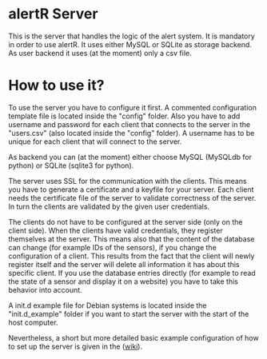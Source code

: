 alertR Server
======

This is the server that handles the logic of the alert system. It is mandatory in order to use alertR. It uses either MySQL or SQLite as storage backend. As user backend it uses (at the moment) only a csv file.


How to use it?
======

To use the server you have to configure it first. A commented configuration template file is located inside the "config" folder. Also you have to add username and password for each client that connects to the server in the "users.csv" (also located inside the "config" folder). A username has to be unique for each client that will connect to the server.

As backend you can (at the moment) either choose MySQL (MySQLdb for python) or SQLite (sqlite3 for python).

The server uses SSL for the communication with the clients. This means you have to generate a certificate and a keyfile for your server. Each client needs the certificate file of the server to validate correctness of the server. In turn the clients are validated by the given user credentials.

The clients do not have to be configured at the server side (only on the client side). When the clients have valid credentials, they register themselves at the server. This means also that the content of the database can change (for example IDs of the sensors), if you change the configuration of a client. This results from the fact that the client will newly register itself and the server will delete all information it has about this specific client. If you use the database entries directly (for example to read the state of a sensor and display it on a website) you have to take this behavior into account.

A init.d example file for Debian systems is located inside the "init.d_example" folder if you want to start the server with the start of the host computer.

Nevertheless, a short but more detailed basic example configuration of how to set up the server is given in the ([wiki](https://github.com/sqall01/alertR/wiki/Example-configuration)).